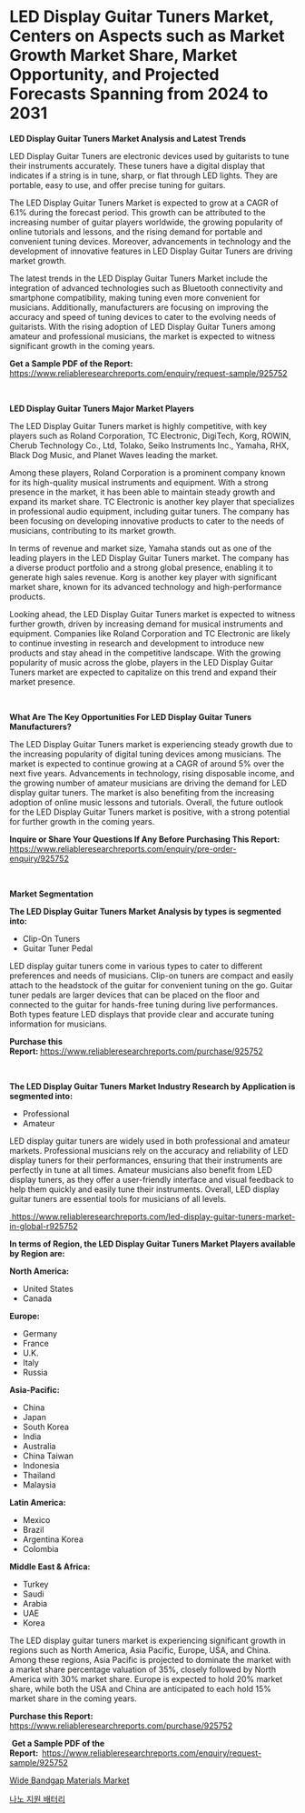 <p><h1>LED Display Guitar Tuners Market, Centers on Aspects such as Market Growth Market Share, Market Opportunity, and Projected Forecasts Spanning from 2024 to 2031</h1></p><p><strong>LED Display Guitar Tuners Market Analysis and Latest Trends</strong></p>
<p><p>LED Display Guitar Tuners are electronic devices used by guitarists to tune their instruments accurately. These tuners have a digital display that indicates if a string is in tune, sharp, or flat through LED lights. They are portable, easy to use, and offer precise tuning for guitars.</p><p>The LED Display Guitar Tuners Market is expected to grow at a CAGR of 6.1% during the forecast period. This growth can be attributed to the increasing number of guitar players worldwide, the growing popularity of online tutorials and lessons, and the rising demand for portable and convenient tuning devices. Moreover, advancements in technology and the development of innovative features in LED Display Guitar Tuners are driving market growth.</p><p>The latest trends in the LED Display Guitar Tuners Market include the integration of advanced technologies such as Bluetooth connectivity and smartphone compatibility, making tuning even more convenient for musicians. Additionally, manufacturers are focusing on improving the accuracy and speed of tuning devices to cater to the evolving needs of guitarists. With the rising adoption of LED Display Guitar Tuners among amateur and professional musicians, the market is expected to witness significant growth in the coming years.</p></p>
<p><strong>Get a Sample PDF of the Report:&nbsp;</strong> <a href="https://www.reliableresearchreports.com/enquiry/request-sample/925752">https://www.reliableresearchreports.com/enquiry/request-sample/925752</a></p>
<p>&nbsp;</p>
<p><strong>LED Display Guitar Tuners Major Market Players</strong></p>
<p><p>The LED Display Guitar Tuners market is highly competitive, with key players such as Roland Corporation, TC Electronic, DigiTech, Korg, ROWIN, Cherub Technology Co., Ltd, Tolako, Seiko Instruments Inc., Yamaha, RHX, Black Dog Music, and Planet Waves leading the market.</p><p>Among these players, Roland Corporation is a prominent company known for its high-quality musical instruments and equipment. With a strong presence in the market, it has been able to maintain steady growth and expand its market share. TC Electronic is another key player that specializes in professional audio equipment, including guitar tuners. The company has been focusing on developing innovative products to cater to the needs of musicians, contributing to its market growth.</p><p>In terms of revenue and market size, Yamaha stands out as one of the leading players in the LED Display Guitar Tuners market. The company has a diverse product portfolio and a strong global presence, enabling it to generate high sales revenue. Korg is another key player with significant market share, known for its advanced technology and high-performance products.</p><p>Looking ahead, the LED Display Guitar Tuners market is expected to witness further growth, driven by increasing demand for musical instruments and equipment. Companies like Roland Corporation and TC Electronic are likely to continue investing in research and development to introduce new products and stay ahead in the competitive landscape. With the growing popularity of music across the globe, players in the LED Display Guitar Tuners market are expected to capitalize on this trend and expand their market presence.</p></p>
<p>&nbsp;</p>
<p><strong>What Are The Key Opportunities For LED Display Guitar Tuners Manufacturers?</strong></p>
<p><p>The LED Display Guitar Tuners market is experiencing steady growth due to the increasing popularity of digital tuning devices among musicians. The market is expected to continue growing at a CAGR of around 5% over the next five years. Advancements in technology, rising disposable income, and the growing number of amateur musicians are driving the demand for LED display guitar tuners. The market is also benefiting from the increasing adoption of online music lessons and tutorials. Overall, the future outlook for the LED Display Guitar Tuners market is positive, with a strong potential for further growth in the coming years.</p></p>
<p><strong>Inquire or Share Your Questions If Any Before Purchasing This Report:</strong> <a href="https://www.reliableresearchreports.com/enquiry/pre-order-enquiry/925752">https://www.reliableresearchreports.com/enquiry/pre-order-enquiry/925752</a></p>
<p>&nbsp;</p>
<p><strong>Market Segmentation</strong></p>
<p><strong>The LED Display Guitar Tuners Market Analysis by types is segmented into:</strong></p>
<p><ul><li>Clip-On Tuners</li><li>Guitar Tuner Pedal</li></ul></p>
<p><p>LED display guitar tuners come in various types to cater to different preferences and needs of musicians. Clip-on tuners are compact and easily attach to the headstock of the guitar for convenient tuning on the go. Guitar tuner pedals are larger devices that can be placed on the floor and connected to the guitar for hands-free tuning during live performances. Both types feature LED displays that provide clear and accurate tuning information for musicians.</p></p>
<p><strong>Purchase this Report:&nbsp;</strong><a href="https://www.reliableresearchreports.com/purchase/925752">https://www.reliableresearchreports.com/purchase/925752</a></p>
<p>&nbsp;</p>
<p><strong>The LED Display Guitar Tuners Market Industry Research by Application is segmented into:</strong></p>
<p><ul><li>Professional</li><li>Amateur</li></ul></p>
<p><p>LED display guitar tuners are widely used in both professional and amateur markets. Professional musicians rely on the accuracy and reliability of LED display tuners for their performances, ensuring that their instruments are perfectly in tune at all times. Amateur musicians also benefit from LED display tuners, as they offer a user-friendly interface and visual feedback to help them quickly and easily tune their instruments. Overall, LED display guitar tuners are essential tools for musicians of all levels.</p></p>
<p><a href="https://www.reliableresearchreports.com/led-display-guitar-tuners-market-in-global-r925752">&nbsp;https://www.reliableresearchreports.com/led-display-guitar-tuners-market-in-global-r925752</a></p>
<p><strong>In terms of Region, the LED Display Guitar Tuners Market Players available by Region are:</strong></p>
<p>
    <p> <strong> North America: </strong>
        <ul>
            <li>United States</li>
            <li>Canada</li>
        </ul>
        </p> 
    <p> <strong> Europe: </strong>
        <ul>
            <li>Germany</li>
            <li>France</li>
            <li>U.K.</li>
            <li>Italy</li>
            <li>Russia</li>
        </ul>
        </p> 
    <p> <strong> Asia-Pacific: </strong>
        <ul>
            <li>China</li>
            <li>Japan</li>
            <li>South Korea</li>
            <li>India</li>
            <li>Australia</li>
            <li>China Taiwan</li>
            <li>Indonesia</li>
            <li>Thailand</li>
            <li>Malaysia</li>
        </ul>
        </p> 
    <p> <strong> Latin America: </strong>
        <ul>
            <li>Mexico</li>
            <li>Brazil</li>
            <li>Argentina Korea</li>
            <li>Colombia</li>
        </ul>
        </p> 
    <p> <strong> Middle East & Africa: </strong>
        <ul>
            <li>Turkey</li>
            <li>Saudi</li>
            <li>Arabia</li>
            <li>UAE</li>
            <li>Korea</li>
        </ul>
    </p>
    </p>
<p><p>The LED display guitar tuners market is experiencing significant growth in regions such as North America, Asia Pacific, Europe, USA, and China. Among these regions, Asia Pacific is projected to dominate the market with a market share percentage valuation of 35%, closely followed by North America with 30% market share. Europe is expected to hold 20% market share, while both the USA and China are anticipated to each hold 15% market share in the coming years.</p></p>
<p><strong>Purchase this Report: </strong><a href="https://www.reliableresearchreports.com/purchase/925752">https://www.reliableresearchreports.com/purchase/925752</a></p>
<p>&nbsp;<strong>Get a Sample PDF of the Report:&nbsp;&nbsp;</strong><a href="https://www.reliableresearchreports.com/enquiry/request-sample/925752">https://www.reliableresearchreports.com/enquiry/request-sample/925752</a></p>
<p><strong></strong></p>
<p><p><a href="https://view.publitas.com/reportprime-1/wide-bandgap-materials-market-trends-forecast-and-competitive-analysis-to-2031/">Wide Bandgap Materials Market</a></p><p><a href="https://github.com/vsckjg50460/Market-Research-Report-List-2/blob/main/814281993112.md">나노 지원 배터리</a></p></p>